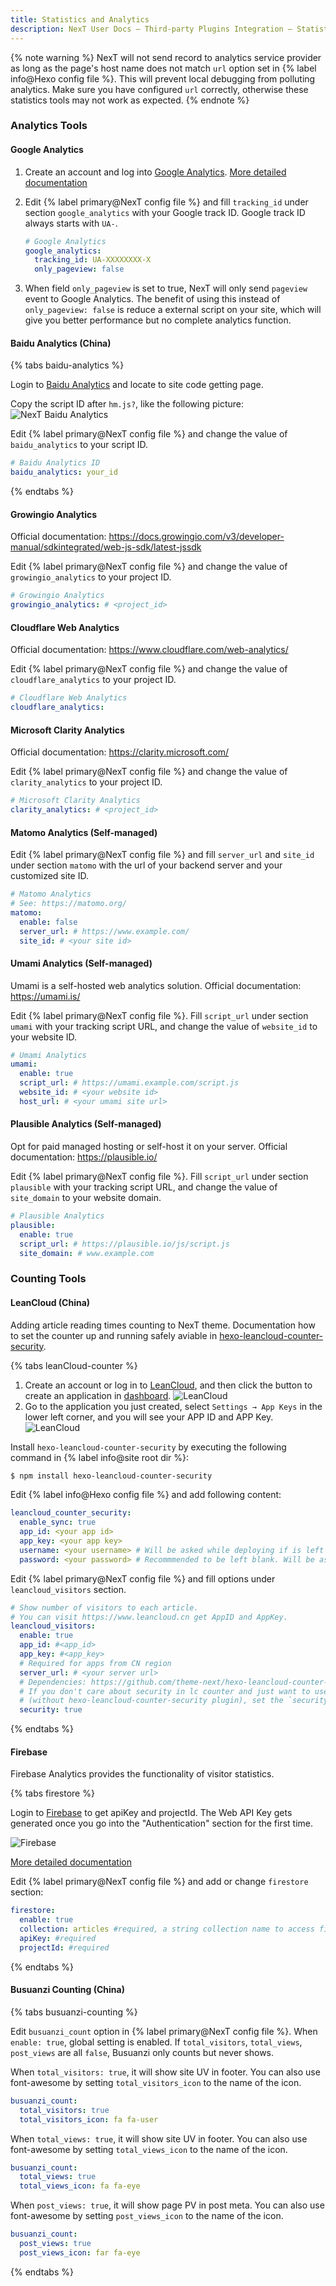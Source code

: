 ```yaml
---
title: Statistics and Analytics
description: NexT User Docs – Third-party Plugins Integration – Statistics and Analytics
---
```


{% note warning %}
NexT will not send record to analytics service provider as long as the page's host name does not match `url` option set in {% label info@Hexo config file %}. This will prevent local debugging from polluting analytics. Make sure you have configured `url` correctly, otherwise these statistics tools may not work as expected.
{% endnote %}

### Analytics Tools

#### Google Analytics

1. Create an account and log into [Google Analytics](https://analytics.google.com). [More detailed documentation](https://support.google.com/analytics/?hl=en#topic=3544906)
2. Edit {% label primary@NexT config file %} and fill `tracking_id` under section `google_analytics` with your Google track ID. Google track ID always starts with `UA-`.

    ```yml NexT config file
    # Google Analytics
    google_analytics:
      tracking_id: UA-XXXXXXXX-X
      only_pageview: false
    ```

3. When field `only_pageview` is set to true, NexT will only send `pageview` event to Google Analytics.
The benefit of using this instead of `only_pageview: false` is reduce a external script on your site, which will give you better performance but no complete analytics function.

#### Baidu Analytics (China)

{% tabs baidu-analytics %}
<!-- tab Login → -->
Login to [Baidu Analytics](https://tongji.baidu.com) and locate to site code getting page.
<!-- endtab -->

<!-- tab Script ID → -->
Copy the script ID after `hm.js?`, like the following picture:
![NexT Baidu Analytics](/images/analytics-baidu-id.png)
<!-- endtab -->

<!-- tab NexT Config -->
Edit {% label primary@NexT config file %} and change the value of `baidu_analytics` to your script ID.

```yml NexT config file
# Baidu Analytics ID
baidu_analytics: your_id
```
<!-- endtab -->
{% endtabs %}

#### Growingio Analytics

Official documentation: https://docs.growingio.com/v3/developer-manual/sdkintegrated/web-js-sdk/latest-jssdk

Edit {% label primary@NexT config file %} and change the value of `growingio_analytics` to your project ID.

```yml NexT config file
# Growingio Analytics
growingio_analytics: # <project_id>
```

#### Cloudflare Web Analytics

Official documentation: https://www.cloudflare.com/web-analytics/

Edit {% label primary@NexT config file %} and change the value of `cloudflare_analytics` to your project ID.

```yml NexT config file
# Cloudflare Web Analytics
cloudflare_analytics:
```

#### Microsoft Clarity Analytics

Official documentation: https://clarity.microsoft.com/

Edit {% label primary@NexT config file %} and change the value of `clarity_analytics` to your project ID.

```yml NexT config file
# Microsoft Clarity Analytics
clarity_analytics: # <project_id>
```

#### Matomo Analytics (Self-managed)

Edit {% label primary@NexT config file %} and fill `server_url` and `site_id` under section `matomo` with the url of your backend server and your customized site ID.

```yml NexT config file
# Matomo Analytics
# See: https://matomo.org/
matomo:
  enable: false
  server_url: # https://www.example.com/
  site_id: # <your site id>
```

#### Umami Analytics (Self-managed)

Umami is a self-hosted web analytics solution. Official documentation: https://umami.is/

Edit {% label primary@NexT config file %}. Fill `script_url` under section `umami` with your tracking script URL, and change the value of `website_id` to your website ID.

```yml NexT config file
# Umami Analytics
umami:
  enable: true
  script_url: # https://umami.example.com/script.js
  website_id: # <your website id>
  host_url: # <your umami site url>
```

#### Plausible Analytics (Self-managed)

Opt for paid managed hosting or self-host it on your server. Official documentation: https://plausible.io/

Edit {% label primary@NexT config file %}. Fill `script_url` under section `plausible` with your tracking script URL, and change the value of `site_domain` to your website domain.

```yml NexT config file
# Plausible Analytics
plausible:
  enable: true
  script_url: # https://plausible.io/js/script.js
  site_domain: # www.example.com
```

### Counting Tools

#### LeanCloud (China)

Adding article reading times counting to NexT theme. Documentation how to set the counter up and running safely aviable in [hexo-leancloud-counter-security](https://github.com/theme-next/hexo-leancloud-counter-security).

{% tabs leanCloud-counter %}
<!-- tab Get App Keys → -->
1. Create an account or log in to [LeanCloud](https://console.leancloud.app/login), and then click the button to create an application in [dashboard](https://console.leancloud.app/apps).
    ![LeanCloud](/images/valine-1.png)
2. Go to the application you just created, select `Settings → App Keys` in the lower left corner, and you will see your APP ID and APP Key.
    ![LeanCloud](/images/valine-2.png)
<!-- endtab -->

<!-- tab Installation → -->
Install `hexo-leancloud-counter-security` by executing the following command in {% label info@site root dir %}:

```bash
$ npm install hexo-leancloud-counter-security
```
<!-- endtab -->

<!-- tab Hexo Config → -->
Edit {% label info@Hexo config file %} and add following content:

```yml Hexo config file
leancloud_counter_security:
  enable_sync: true
  app_id: <your app id>
  app_key: <your app key>
  username: <your username> # Will be asked while deploying if is left blank
  password: <your password> # Recommmended to be left blank. Will be asked while deploying if is left blank
```
<!-- endtab -->

<!-- tab NexT Config -->
Edit {% label primary@NexT config file %} and fill options under `leancloud_visitors` section.

```yml NexT config file
# Show number of visitors to each article.
# You can visit https://www.leancloud.cn get AppID and AppKey.
leancloud_visitors:
  enable: true
  app_id: #<app_id>
  app_key: #<app_key>
  # Required for apps from CN region
  server_url: # <your server url>
  # Dependencies: https://github.com/theme-next/hexo-leancloud-counter-security
  # If you don't care about security in lc counter and just want to use it directly
  # (without hexo-leancloud-counter-security plugin), set the `security` to `false`.
  security: true
```
<!-- endtab -->
{% endtabs %}

#### Firebase

Firebase Analytics provides the functionality of visitor statistics.

{% tabs firestore %}
<!-- tab Get apiKey & projectId → -->
Login to [Firebase](https://console.firebase.google.com/u/0/) to get apiKey and projectId. The Web API Key gets generated once you go into the "Authentication" section for the first time.

![Firebase](/images/firebase.png)

[More detailed documentation](https://firebase.google.com/docs/firestore/)
<!-- endtab -->

<!-- tab NexT Config -->
Edit {% label primary@NexT config file %} and add or change `firestore` section:

```yml NexT config file
firestore:
  enable: true
  collection: articles #required, a string collection name to access firestore database
  apiKey: #required
  projectId: #required
```
<!-- endtab -->
{% endtabs %}

#### Busuanzi Counting (China)

{% tabs busuanzi-counting %}

<!-- tab Global Settings → -->
Edit `busuanzi_count` option in {% label primary@NexT config file %}.
When `enable: true`, global setting is enabled. If `total_visitors`, `total_views`, `post_views` are all `false`, Busuanzi only counts but never shows.
<!-- endtab -->

<!-- tab Site UV Settings → -->
When `total_visitors: true`, it will show site UV in footer. You can also use font-awesome by setting `total_visitors_icon` to the name of the icon.

```yml NexT config file
busuanzi_count:
  total_visitors: true
  total_visitors_icon: fa fa-user
```
<!-- endtab -->

<!-- tab Site PV Settings → -->
When `total_views: true`, it will show site UV in footer. You can also use font-awesome by setting `total_views_icon` to the name of the icon.

```yml NexT config file
busuanzi_count:
  total_views: true
  total_views_icon: fa fa-eye
```
<!-- endtab -->

<!-- tab Per-page PV Settings -->
When `post_views: true`, it will show page PV in post meta. You can also use font-awesome by setting `post_views_icon` to the name of the icon.

```yml NexT config file
busuanzi_count:
  post_views: true
  post_views_icon: far fa-eye
```
<!-- endtab -->
{% endtabs %}
